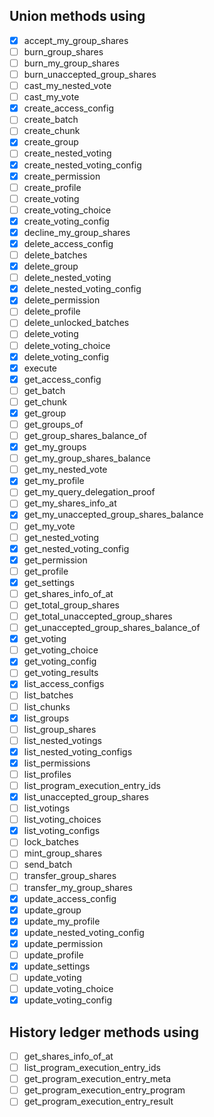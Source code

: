 ## Union methods using

- [x] accept_my_group_shares
- [ ] burn_group_shares
- [ ] burn_my_group_shares
- [ ] burn_unaccepted_group_shares
- [ ] cast_my_nested_vote
- [ ] cast_my_vote
- [x] create_access_config
- [ ] create_batch
- [ ] create_chunk
- [x] create_group
- [ ] create_nested_voting
- [x] create_nested_voting_config
- [x] create_permission
- [ ] create_profile
- [ ] create_voting
- [ ] create_voting_choice
- [x] create_voting_config
- [x] decline_my_group_shares
- [x] delete_access_config
- [ ] delete_batches
- [x] delete_group
- [ ] delete_nested_voting
- [x] delete_nested_voting_config
- [x] delete_permission
- [ ] delete_profile
- [ ] delete_unlocked_batches
- [ ] delete_voting
- [ ] delete_voting_choice
- [x] delete_voting_config
- [x] execute
- [x] get_access_config
- [ ] get_batch
- [ ] get_chunk
- [x] get_group
- [ ] get_groups_of
- [ ] get_group_shares_balance_of
- [x] get_my_groups
- [ ] get_my_group_shares_balance
- [ ] get_my_nested_vote
- [x] get_my_profile
- [ ] get_my_query_delegation_proof
- [ ] get_my_shares_info_at
- [x] get_my_unaccepted_group_shares_balance
- [ ] get_my_vote
- [ ] get_nested_voting
- [x] get_nested_voting_config
- [x] get_permission
- [ ] get_profile
- [x] get_settings
- [ ] get_shares_info_of_at
- [ ] get_total_group_shares
- [ ] get_total_unaccepted_group_shares
- [ ] get_unaccepted_group_shares_balance_of
- [x] get_voting
- [ ] get_voting_choice
- [x] get_voting_config
- [ ] get_voting_results
- [x] list_access_configs
- [ ] list_batches
- [ ] list_chunks
- [x] list_groups
- [ ] list_group_shares
- [ ] list_nested_votings
- [x] list_nested_voting_configs
- [x] list_permissions
- [ ] list_profiles
- [ ] list_program_execution_entry_ids
- [x] list_unaccepted_group_shares
- [ ] list_votings
- [ ] list_voting_choices
- [x] list_voting_configs
- [ ] lock_batches
- [ ] mint_group_shares
- [ ] send_batch
- [ ] transfer_group_shares
- [ ] transfer_my_group_shares
- [x] update_access_config
- [x] update_group
- [x] update_my_profile
- [x] update_nested_voting_config
- [x] update_permission
- [ ] update_profile
- [x] update_settings
- [ ] update_voting
- [ ] update_voting_choice
- [x] update_voting_config

## History ledger methods using

- [ ] get_shares_info_of_at
- [ ] list_program_execution_entry_ids
- [ ] get_program_execution_entry_meta
- [ ] get_program_execution_entry_program
- [ ] get_program_execution_entry_result
